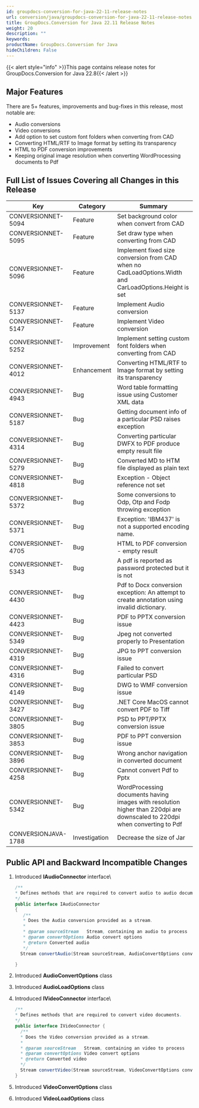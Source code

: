 ```yaml
---
id: groupdocs-conversion-for-java-22-11-release-notes
url: conversion/java/groupdocs-conversion-for-java-22-11-release-notes
title: GroupDocs.Conversion for Java 22.11 Release Notes
weight: 20
description: ""
keywords:
productName: GroupDocs.Conversion for Java
hideChildren: False
---
```

{{< alert style="info" >}}This page contains release notes for GroupDocs.Conversion for Java 22.8{{< /alert >}}

## Major Features

There are 5+ features, improvements and bug-fixes in this release, most notable are:

* Audio conversions
* Video conversions
* Add option to set custom font folders when converting from CAD
* Converting HTML/RTF to Image format by setting its transparency
* HTML to PDF conversion improvements
* Keeping original image resolution when converting WordProcessing documents to Pdf

## Full List of Issues Covering all Changes in this Release

| Key                 | Category | Summary                                                        |
|---------------------| --- |----------------------------------------------------------------|
| CONVERSIONNET-5094 | Feature | Set background color when convert from CAD |
| CONVERSIONNET-5095 | Feature | Set draw type when converting from CAD |
| CONVERSIONNET-5096 | Feature | Implement fixed size conversion from CAD when no CadLoadOptions.Width and CarLoadOptions.Height is set |
| CONVERSIONNET-5137 | Feature | Implement Audio conversion |
| CONVERSIONNET-5147 | Feature | Implement Video conversion |
| CONVERSIONNET-5252 | Improvement | Implement setting custom font folders when converting from CAD |
| CONVERSIONNET-4012 | Enhancement | Converting HTML/RTF to Image format by setting its transparency |
| CONVERSIONNET-4943 | Bug | Word table formatting issue using Customer XML data |
| CONVERSIONNET-5187 | Bug | Getting document info of a particular PSD raises exception |
| CONVERSIONNET-4314 | Bug | Converting particular DWFX to PDF produce empty result file |
| CONVERSIONNET-5279 | Bug | Converted MD to HTM file displayed as plain text |
| CONVERSIONNET-4818 | Bug | Exception - Object reference not set |
| CONVERSIONNET-5372 | Bug | Some conversions to Odp, Otp and Fodp throwing exception |
| CONVERSIONNET-5371 | Bug | Exception: 'IBM437' is not a supported encoding name. |
| CONVERSIONNET-4705 | Bug | HTML to PDF conversion - empty result |
| CONVERSIONNET-5343 | Bug | A pdf is reported as password protected but it is not |
| CONVERSIONNET-4430 | Bug | Pdf to Docx conversion exception: An attempt to create annotation using invalid dictionary. |
| CONVERSIONNET-4423 | Bug | PDF to PPTX conversion issue |
| CONVERSIONNET-5349 | Bug | Jpeg not converted properly to Presentation |
| CONVERSIONNET-4319 | Bug | JPG to PPT conversion issue |
| CONVERSIONNET-4316 | Bug | Failed to convert particular PSD |
| CONVERSIONNET-4149 | Bug | DWG to WMF conversion issue |
| CONVERSIONNET-3427 | Bug | .NET Core MacOS cannot convert PDF to Tiff |
| CONVERSIONNET-3805 | Bug | PSD to PPT/PPTX conversion issue |
| CONVERSIONNET-3853 | Bug | PDF to PPT conversion issue |
| CONVERSIONNET-3896 | Bug | Wrong anchor navigation in converted document  |
| CONVERSIONNET-4258 | Bug | Cannot convert Pdf to Pptx |
| CONVERSIONNET-5342 | Bug | WordProcessing documents having images with resolution higher than 220dpi are downscaled to 220dpi when converting to Pdf |
| CONVERSIONJAVA-1788 | Investigation | Decrease the size of Jar |

## Public API and Backward Incompatible Changes

1. Introduced **IAudioConnector** interface\

    ```java
    /**
    * Defines methods that are required to convert audio to audio documents.
    */
    public interface IAudioConnector
    {
       /**
       * Does the Audio conversion provided as a stream.
       *
       * @param sourceStream   Stream, containing an audio to process
       * @param convertOptions Audio convert options
       * @return Converted audio
       */
      Stream convertAudio(Stream sourceStream, AudioConvertOptions convertOptions);

    }
    ```
2. Introduced **AudioConvertOptions** class
3. Introduced **AudioLoadOptions** class
4. Introduced **IVideoConnector** interface\

    ```java
    /**
    * Defines methods that are required to convert video documents.
    */
    public interface IVideoConnector {
      /**
      * Does the Video conversion provided as a stream.
      *
      * @param sourceStream   Stream, containing an video to process
      * @param convertOptions Video convert options
      * @return Converted video
      */
      Stream convertVideo(Stream sourceStream, VideoConvertOptions convertOptions);
    }
    ```
5. Introduced **VideoConvertOptions** class
6. Introduced **VideoLoadOptions** class
